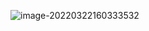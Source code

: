 ![image-20220322160333532](C:\Users\020227\AppData\Roaming\Typora\typora-user-images\image-20220322160333532.png)


